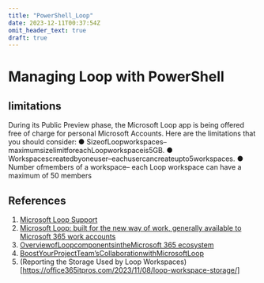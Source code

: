 ```yaml
---
title: "PowerShell_Loop"
date: 2023-12-11T00:37:54Z
omit_header_text: true
draft: true
---
```




# Managing Loop with PowerShell

## limitations
During its Public Preview phase, the Microsoft Loop app is being offered free of charge for personal
 Microsoft Accounts. Here are the limitations that you should consider:
 ● SizeofLoopworkspaces–maximumsizelimitforeachLoopworkspaceis5GB.
 ● Workspacescreatedbyoneuser–eachusercancreateupto5workspaces.
 ● Number ofmembers of a workspace– each Loop workspace can have a maximum of 50
 members

## References
 
 1. [Microsoft Loop Support](https://support.microsoft.com/en-au/office/get-started-with-microsoft-loop-9f4d8d4f-dfc6-4518-9ef6-069408c21f0c?wt.mc_id=MVP_308367)
 2. [Microsoft Loop: built for the new way of work, generally available to Microsoft 365 work
 accounts](https://techcommunity.microsoft.com/t5/microsoft-365-blog/microsoft-loop-built-for-the-new-way-of-work-generally-available/ba-p/3982247#:~:text=You%20might%20already%20be%20familiar,is%20through%20brainstorming%20and%20creation?wt.mc_id=MVP_308367)
 3. [OverviewofLoopcomponentsintheMicrosoft 365 ecosystem](https://learn.microsoft.com/en-us/microsoft-365/loop/loop-components-teams?view=o365-worldwide&wt.mc_id=MVP_308367)
 4. [BoostYourProjectTeam’sCollaborationwithMicrosoftLoop](https://files.constantcontact.com/5f8548c2201/57ff991b-74d1-4951-ac33-6562db1df6df.pdf)
 5. (Reporting the Storage Used by Loop Workspaces)[https://office365itpros.com/2023/11/08/loop-workspace-storage/]
